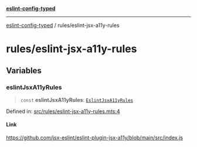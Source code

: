 [**eslint-config-typed**](../README.md)

---

[eslint-config-typed](../README.md) / rules/eslint-jsx-a11y-rules

# rules/eslint-jsx-a11y-rules

## Variables

### eslintJsxA11yRules

> `const` **eslintJsxA11yRules**: [`EslintJsxA11yRules`](../types/rules/eslint-jsx-a11y-rules.md#eslintjsxa11yrules)

Defined in: [src/rules/eslint-jsx-a11y-rules.mts:4](https://github.com/noshiro-pf/eslint-config-typed/blob/main/src/rules/eslint-jsx-a11y-rules.mts#L4)

#### Link

https://github.com/jsx-eslint/eslint-plugin-jsx-a11y/blob/main/src/index.js
